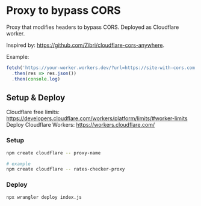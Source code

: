 # Proxy to bypass CORS

Proxy that modifies headers to bypass CORS.
Deployed as Cloudflare worker.

Inspired by: https://github.com/Zibri/cloudflare-cors-anywhere.

Example:
```javascript
fetch('https://your-worker.workers.dev/?url=https://site-with-cors.com', {method: 'get'})
  .then(res => res.json())
  .then(console.log)
```

## Setup & Deploy

Cloudflare free limits: https://developers.cloudflare.com/workers/platform/limits/#worker-limits
Deploy Cloudflare Workers: https://workers.cloudflare.com/

### Setup
```sh
npm create cloudflare -- proxy-name

# example
npm create cloudflare -- rates-checker-proxy
```

### Deploy
```sh
npx wrangler deploy index.js 
```
